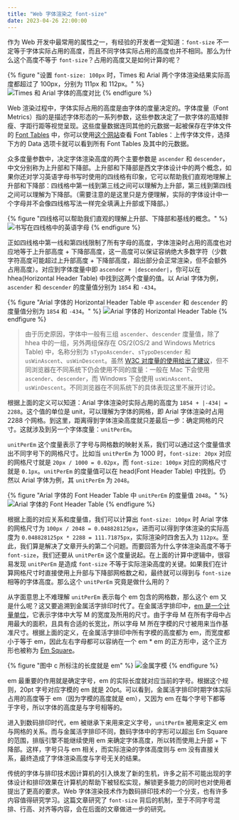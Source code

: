 ```yaml
---
title: "Web 字体渲染之 font-size"
date: 2023-04-26 22:00:00
---
```


作为 Web 开发中最常用的属性之一，有经验的开发者一定知道：`font-size` 不一定等于字体实际占用的高度，而且不同字体实际占用的高度也并不相同。那么为什么这个高度不等于 `font-size`？占用的高度又是如何计算的呢？

{% figure "设置 `font-size: 100px` 时，Times 和 Arial 两个字体渲染结果实际高度都超过了 100px，分别为 111px 和 112px。" %}
![Times 和 Arial 字体的高度对比](/usr/uploads/web-font-render-font-size/times-and-arial-font-size-comparison.png)
{% endfigure %}

Web 渲染过程中，字体实际占用的高度是由字体的度量决定的。字体度量（Font Metrics）指的是描述字体形态的一系列参数，这些参数决定了一款字体的高矮胖瘦、字距行距等视觉呈现。这些度量数据连同其他的元数据一起被保存在字体文件的 [Font Tables](https://learn.microsoft.com/en-us/typography/opentype/spec/otff#font-tables) 中，你可以使用[这个网站](https://fontdrop.info)查看 Font Tables：上传字体文件，选择下方的 Data 选项卡就可以看到所有 Font Tables 及其中的元数据。

众多度量参数中，决定字体渲染高度的两个主要参数是 `ascender` 和 `descender`，中文分别称为上升部和下降部。上升部和下降部是西文字体设计中的两个概念，如果你还对学习英语字母书写时使用的四线格有印象，它可以帮助我们直观地理解上升部和下降部：四线格中第一线到第三线之间可以理解为上升部，第三线到第四线之间可以理解为下降部。（需要注意的是这里只是方便理解，实际的字体设计中一个字母并不会像四线格写法一样完全填满上升部或下降部。）

{% figure "四线格可以帮助我们直观的理解上升部、下降部和基线的概念。" %}
![书写在四线格中的英语字母](/usr/uploads/web-font-render-font-size/alphabets-written-in-four-line-form.jpg)
{% endfigure %}

正如四线格中第一线和第四线限制了所有字母的高度，字体渲染时占用的高度也对应地等于上升部高度 + 下降部高度，这一高度可以保证容纳绝大多数字符（少数字符高度可能超过上升部高度 + 下降部高度，超出部分会正常渲染，但不会额外占用高度）。对应到字体度量中即 `ascender + |descender|`，你可以在 hhea(Horizontal Header Table) 中找到这两个度量的值。以 Arial 字体为例，`ascender` 和 `descender` 的度量值分别为 `1854` 和 `-434`。

{% figure "Arial 字体的 Horizontal Header Table 中 `ascender` 和 `descender` 的度量值分别为 `1854` 和 `-434`。" %}
![Arial 字体的 Horizontal Header Table](/usr/uploads/web-font-render-font-size/hhea-of-arial.png)
{% endfigure %}

> 由于历史原因，字体中一般有三组 `ascender`、`descender` 度量值，除了 hhea 中的一组，另外两组保存在 OS/2(OS/2 and Windows Metrics Table) 中，名称分别为 `sTypoAscender`、`sTypoDescender` 和 `usWinAscent`、`usWinDescent`。虽然 [W3C 对度量的使用给出了建议](https://www.w3.org/TR/css-inline-3/#ascent-descent)，但不同浏览器在不同系统下仍会使用不同的度量：一般在 Mac 下会使用 `ascender`、`descender`，而 Windows 下会使用 `usWinAscent`、`usWinDescent`。不同浏览器在不同系统下的具体表现这里不展开讨论。

根据上面的定义可以知道：Arial 字体渲染时实际占用的高度为 `1854 + |-434| = 2288`。这个值的单位是 unit，可以理解为字体的网格，即 Arial 字体渲染时占用 2288 个网格。到这里，距离得到字体渲染高度就只差最后一步：确定网格的尺寸。这就涉及到另一个字体度量：`unitPerEm`。

`unitPerEm` 这个度量表示了字号与网格数的映射关系，我们可以通过这个度量值求出不同字号下的网格尺寸。比如当 `unitPerEm` 为 1000 时，`font-size: 20px` 对应的网格尺寸就是 `20px / 1000 = 0.02px`，而 `font-size: 100px` 对应的网格尺寸就是 `0.1px`。`unitPerEm` 的度量值可以在 head(Font Header Table) 中找到。仍然以 Arial 字体为例，其 `unitPerEm` 为 `2048`。

{% figure "Arial 字体的 Font Header Table 中 `unitPerEm` 的度量值 `2048`。" %}
![Arial 字体的 Font Header Table](/usr/uploads/web-font-render-font-size/head-of-arial.png)
{% endfigure %}

根据上面的对应关系和度量值，我们可以计算出 `font-size: 100px` 时 Arial 字体的网格尺寸为 `100px / 2048 = 0.048828125px`，进而可以得到字体渲染的实际高度为 `0.048828125px * 2288 = 111.71875px`，实际渲染时四舍五入为 `112px`。至此，我们算是解决了文章开头的第二个问题。而要回答为什么字体渲染高度不等于 `font-size`，我们还要从 `unitPerEm` 这个度量说起。在上面的计算中逻辑中，很容易发现 `unitPerEm` 是造成 `font-size` 不等于实际渲染高度的关键。如果我们在计算网格尺寸时直接使用上升部与下降部网格数之和，最终就可以得到与 `font-size` 相等的字体高度。那么这个 `unitPerEm` 究竟是做什么用的？

从字面意思上不难理解 `unitPerEm` 表示每个 em 包含的网格数，那么这个 em 又是什么呢？这又要追溯到金属活字排印时代了。在金属活字排印中，[em 是一个计量单位](<https://zh.wikipedia.org/wiki/Em_(%E5%AD%97%E4%BD%93%E6%8E%92%E5%8D%B0%E5%AD%A6)>)，它表示字体中大写 M 的宽度及所用的尺寸。由于字母 M 在所有字母中占用最大的面积，且具有合适的长宽比，所以字母 M 所在字模的尺寸被用来当作基准尺寸。根据上面的定义，在金属活字排印中所有字模的高度都为 em，而宽度都小于等于 em，因此左右字母都可以容纳在一个 em \* em 的正方形中，这个正方形也被称为 [Em Square](https://designwithfontforge.com/zh-CN/The_EM_Square.html)。

{% figure "图中 c 所标注的长度就是 em" %}
![金属字模](/usr/uploads/web-font-render-font-size/metal-type.svg)
{% endfigure %}

em 最重要的作用就是确定字号，em 的实际长度就对应当前的字号。根据这个规则，20pt 字号对应字模的 em 就是 20pt。可以看到，金属活字排印时期字体实际占用的高度等于 em（因为字模的高度就是 em），又因为 em 在每个字号下都等于字号，所以字体的高度是与字号相等的。

进入到数码排印时代，em 被继承下来用来定义字号，`unitPerEm` 被用来定义 em 与网格的关系。而与金属活字排印不同，数码字体中的字形可以超出 Em Square 的范围，排版引擎不能继续使用 em 来确定字体高度，所以转而使用上升部 + 下降部。这样，字号只与 em 相关，而实际渲染的字体高度则与 em 没有直接关系，最终造成了字体渲染高度与字号无关的结果。

传统的字体与排印技术因计算机的引入焕发了新的生机，许多之前不可能出现的字体设计和排印效果在计算机的帮助下被轻松实现，解锁更多能力的同时也对使用者提出了更高的要求。Web 字体渲染技术作为数码排印技术的一个分支，也有许多内容值得研究学习。这篇文章研究了 `font-size` 背后的机制，至于不同字号混排、行高、对齐等内容，会在后面的文章做进一步的研究。
